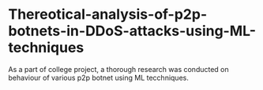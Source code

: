 # Thereotical-analysis-of-p2p-botnets-in-DDoS-attacks-using-ML-techniques
 As a part of college project, a thorough research was conducted on behaviour of various p2p botnet using  ML tecchniques.
